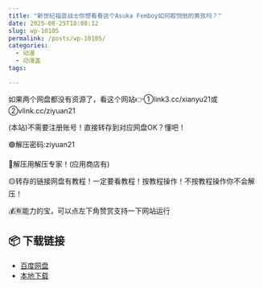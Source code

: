 ```yaml
---
title: "新世纪福音战士你想看看这个Asuka Femboy如何取悦他的男孩吗？"
date: 2025-08-25T18:08:12
slug: wp-10105
permalink: /posts/wp-10105/
categories:
  - 动漫
  - 动漫盖
tags:

---
```


如果两个网盘都没有资源了，看这个网站👉①link3.cc/xianyu21或②vlink.cc/ziyuan21

(本站)不需要注册账号！直接转存到对应网盘OK？懂吧！

🟢解压密码:ziyuan21

🔵解压用解压专家！(应用商店有)

🟡转存的链接网盘有教程！一定要看教程！按教程操作！不按教程操作你不会解压！

💰🈶能力的宝，可以点左下角赞赏支持一下网站运行

## 📦 下载链接
- [百度网盘](https://blziyuan21.com/pay-download/10105?key=dea9b819c1&down_id=0)
- [本地下载](https://blziyuan21.com/pay-download/10105?key=dea9b819c1&down_id=1)


